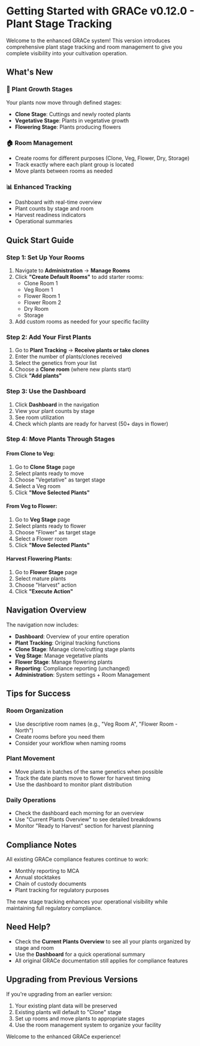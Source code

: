 # Getting Started with GRACe v0.12.0 - Plant Stage Tracking

Welcome to the enhanced GRACe system! This version introduces comprehensive plant stage tracking and room management to give you complete visibility into your cultivation operation.

## What's New

### 🌱 Plant Growth Stages
Your plants now move through defined stages:
- **Clone Stage**: Cuttings and newly rooted plants
- **Vegetative Stage**: Plants in vegetative growth
- **Flowering Stage**: Plants producing flowers

### 🏠 Room Management
- Create rooms for different purposes (Clone, Veg, Flower, Dry, Storage)
- Track exactly where each plant group is located
- Move plants between rooms as needed

### 📊 Enhanced Tracking
- Dashboard with real-time overview
- Plant counts by stage and room
- Harvest readiness indicators
- Operational summaries

## Quick Start Guide

### Step 1: Set Up Your Rooms
1. Navigate to **Administration** → **Manage Rooms**
2. Click **"Create Default Rooms"** to add starter rooms:
   - Clone Room 1
   - Veg Room 1
   - Flower Room 1
   - Flower Room 2
   - Dry Room
   - Storage
3. Add custom rooms as needed for your specific facility

### Step 2: Add Your First Plants
1. Go to **Plant Tracking** → **Receive plants or take clones**
2. Enter the number of plants/clones received
3. Select the genetics from your list
4. Choose a **Clone room** (where new plants start)
5. Click **"Add plants"**

### Step 3: Use the Dashboard
1. Click **Dashboard** in the navigation
2. View your plant counts by stage
3. See room utilization
4. Check which plants are ready for harvest (50+ days in flower)

### Step 4: Move Plants Through Stages

#### From Clone to Veg:
1. Go to **Clone Stage** page
2. Select plants ready to move
3. Choose "Vegetative" as target stage
4. Select a Veg room
5. Click **"Move Selected Plants"**

#### From Veg to Flower:
1. Go to **Veg Stage** page
2. Select plants ready to flower
3. Choose "Flower" as target stage
4. Select a Flower room
5. Click **"Move Selected Plants"**

#### Harvest Flowering Plants:
1. Go to **Flower Stage** page
2. Select mature plants
3. Choose "Harvest" action
4. Click **"Execute Action"**

## Navigation Overview

The navigation now includes:
- **Dashboard**: Overview of your entire operation
- **Plant Tracking**: Original tracking functions
- **Clone Stage**: Manage clone/cutting stage plants
- **Veg Stage**: Manage vegetative plants
- **Flower Stage**: Manage flowering plants
- **Reporting**: Compliance reporting (unchanged)
- **Administration**: System settings + Room Management

## Tips for Success

### Room Organization
- Use descriptive room names (e.g., "Veg Room A", "Flower Room - North")
- Create rooms before you need them
- Consider your workflow when naming rooms

### Plant Movement
- Move plants in batches of the same genetics when possible
- Track the date plants move to flower for harvest timing
- Use the dashboard to monitor plant distribution

### Daily Operations
- Check the dashboard each morning for an overview
- Use "Current Plants Overview" to see detailed breakdowns
- Monitor "Ready to Harvest" section for harvest planning

## Compliance Notes

All existing GRACe compliance features continue to work:
- Monthly reporting to MCA
- Annual stocktakes
- Chain of custody documents
- Plant tracking for regulatory purposes

The new stage tracking enhances your operational visibility while maintaining full regulatory compliance.

## Need Help?

- Check the **Current Plants Overview** to see all your plants organized by stage and room
- Use the **Dashboard** for a quick operational summary
- All original GRACe documentation still applies for compliance features

## Upgrading from Previous Versions

If you're upgrading from an earlier version:
1. Your existing plant data will be preserved
2. Existing plants will default to "Clone" stage
3. Set up rooms and move plants to appropriate stages
4. Use the room management system to organize your facility

Welcome to the enhanced GRACe experience!